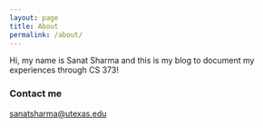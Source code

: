 ```yaml
---
layout: page
title: About
permalink: /about/
---
```


Hi, my name is Sanat Sharma and this is my blog to document my experiences through CS 373!


### Contact me

[sanatsharma@utexas.edu](mailto:sanatsharma@utexas.edu)
